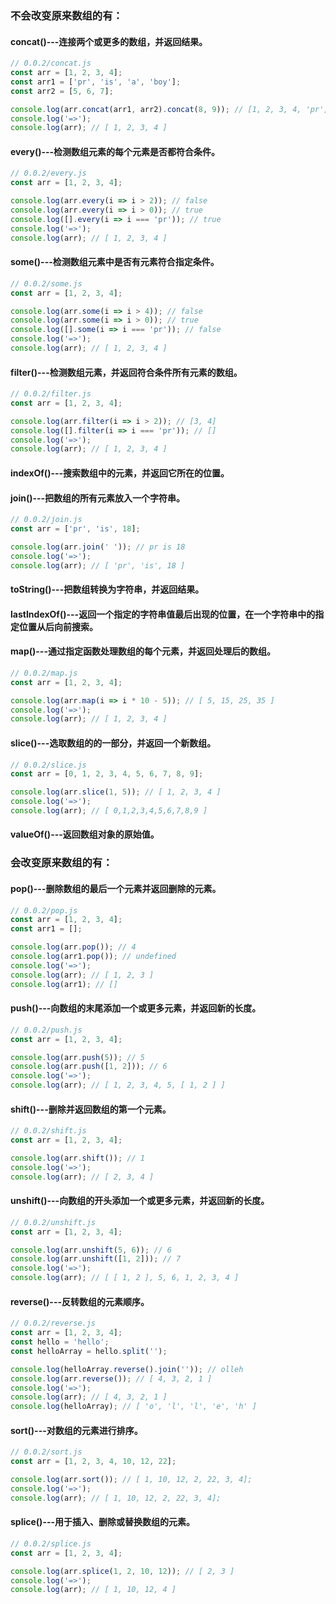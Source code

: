 ### 不会改变原来数组的有：
#### concat()---连接两个或更多的数组，并返回结果。

```js
// 0.0.2/concat.js
const arr = [1, 2, 3, 4];
const arr1 = ['pr', 'is', 'a', 'boy'];
const arr2 = [5, 6, 7];

console.log(arr.concat(arr1, arr2).concat(8, 9)); // [1, 2, 3, 4, 'pr', 'is', 'a', 'boy', 5, 6, 7, 8, 9 ]
console.log('=>');
console.log(arr); // [ 1, 2, 3, 4 ]

```

#### every()---检测数组元素的每个元素是否都符合条件。

```js
// 0.0.2/every.js
const arr = [1, 2, 3, 4];

console.log(arr.every(i => i > 2)); // false
console.log(arr.every(i => i > 0)); // true
console.log([].every(i => i === 'pr')); // true
console.log('=>');
console.log(arr); // [ 1, 2, 3, 4 ]
```

#### some()---检测数组元素中是否有元素符合指定条件。

```js
// 0.0.2/some.js
const arr = [1, 2, 3, 4];

console.log(arr.some(i => i > 4)); // false
console.log(arr.some(i => i > 0)); // true
console.log([].some(i => i === 'pr')); // false
console.log('=>');
console.log(arr); // [ 1, 2, 3, 4 ]
```

#### filter()---检测数组元素，并返回符合条件所有元素的数组。

```js
// 0.0.2/filter.js
const arr = [1, 2, 3, 4];

console.log(arr.filter(i => i > 2)); // [3, 4]
console.log([].filter(i => i === 'pr')); // []
console.log('=>');
console.log(arr); // [ 1, 2, 3, 4 ]
```

#### indexOf()---搜索数组中的元素，并返回它所在的位置。

#### join()---把数组的所有元素放入一个字符串。

```js
// 0.0.2/join.js
const arr = ['pr', 'is', 18];

console.log(arr.join(' ')); // pr is 18
console.log('=>');
console.log(arr); // [ 'pr', 'is', 18 ]
```

#### toString()---把数组转换为字符串，并返回结果。
#### lastIndexOf()---返回一个指定的字符串值最后出现的位置，在一个字符串中的指定位置从后向前搜索。

#### map()---通过指定函数处理数组的每个元素，并返回处理后的数组。

```js
// 0.0.2/map.js
const arr = [1, 2, 3, 4];

console.log(arr.map(i => i * 10 - 5)); // [ 5, 15, 25, 35 ]
console.log('=>');
console.log(arr); // [ 1, 2, 3, 4 ]
```

#### slice()---选取数组的的一部分，并返回一个新数组。

```js
// 0.0.2/slice.js
const arr = [0, 1, 2, 3, 4, 5, 6, 7, 8, 9];

console.log(arr.slice(1, 5)); // [ 1, 2, 3, 4 ]
console.log('=>');
console.log(arr); // [ 0,1,2,3,4,5,6,7,8,9 ]
```

#### valueOf()---返回数组对象的原始值。


### 会改变原来数组的有：
#### pop()---删除数组的最后一个元素并返回删除的元素。

```js
// 0.0.2/pop.js
const arr = [1, 2, 3, 4];
const arr1 = [];

console.log(arr.pop()); // 4
console.log(arr1.pop()); // undefined
console.log('=>');
console.log(arr); // [ 1, 2, 3 ]
console.log(arr1); // []

```

#### push()---向数组的末尾添加一个或更多元素，并返回新的长度。

```js
// 0.0.2/push.js
const arr = [1, 2, 3, 4];

console.log(arr.push(5)); // 5
console.log(arr.push([1, 2])); // 6
console.log('=>');
console.log(arr); // [ 1, 2, 3, 4, 5, [ 1, 2 ] ]
```

#### shift()---删除并返回数组的第一个元素。

```js
// 0.0.2/shift.js
const arr = [1, 2, 3, 4];

console.log(arr.shift()); // 1
console.log('=>');
console.log(arr); // [ 2, 3, 4 ]
```

#### unshift()---向数组的开头添加一个或更多元素，并返回新的长度。

```js
// 0.0.2/unshift.js
const arr = [1, 2, 3, 4];

console.log(arr.unshift(5, 6)); // 6
console.log(arr.unshift([1, 2])); // 7
console.log('=>');
console.log(arr); // [ [ 1, 2 ], 5, 6, 1, 2, 3, 4 ]
```

#### reverse()---反转数组的元素顺序。

```js
// 0.0.2/reverse.js
const arr = [1, 2, 3, 4];
const hello = 'hello';
const helloArray = hello.split('');

console.log(helloArray.reverse().join('')); // olleh
console.log(arr.reverse()); // [ 4, 3, 2, 1 ]
console.log('=>');
console.log(arr); // [ 4, 3, 2, 1 ]
console.log(helloArray); // [ 'o', 'l', 'l', 'e', 'h' ]
```

#### sort()---对数组的元素进行排序。

```js
// 0.0.2/sort.js
const arr = [1, 2, 3, 4, 10, 12, 22];

console.log(arr.sort()); // [ 1, 10, 12, 2, 22, 3, 4];
console.log('=>');
console.log(arr); // [ 1, 10, 12, 2, 22, 3, 4];
```

#### splice()---用于插入、删除或替换数组的元素。

```js
// 0.0.2/splice.js
const arr = [1, 2, 3, 4];

console.log(arr.splice(1, 2, 10, 12)); // [ 2, 3 ]
console.log('=>');
console.log(arr); // [ 1, 10, 12, 4 ]
```

